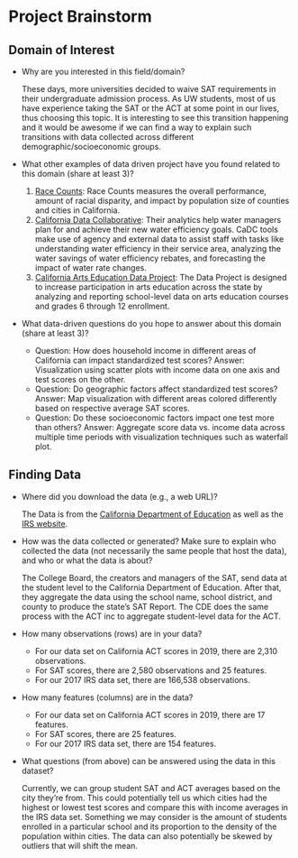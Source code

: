 # Project Brainstorm

## Domain of  Interest
* Why are you interested in this field/domain?

  These days, more universities decided to waive SAT requirements in their undergraduate admission process. As UW students, most of us have experience taking the SAT or the ACT at some point in our lives, thus choosing this topic. It is interesting to see this transition happening and it would be awesome if we can find a way to explain such transitions with data collected across different demographic/socioeconomic groups.

* What other examples of data driven project have you found related to this domain (share at least 3)?

  1. [Race Counts](https://www.racecounts.org/): Race Counts measures the overall performance, amount of racial disparity, and impact by population size of counties and cities in California.
  2. [California Data Collaborative](http://californiadatacollaborative.org/
    ): Their analytics help water managers plan for and achieve their new water efficiency goals. CaDC tools make use of agency and external data to assist staff with tasks like understanding water efficiency in their service area, analyzing the water savings of water efficiency rebates, and forecasting the impact of water rate changes.
  3. [California Arts Education Data Project](https://www.lacountyartsedcollective.org/models-resources/resources/california-arts-education-data-project): The Data  Project is designed to increase participation in arts education across the state by analyzing and reporting school-level data on arts education courses and grades 6 through 12 enrollment.

* What data-driven questions do you hope to answer about this domain (share at least 3)?

  * Question: How does household income in different areas of California can impact standardized test scores?
  Answer: Visualization using scatter plots with income data on one axis and test scores on the other.
  * Question: Do geographic factors affect standardized test scores?
  Answer: Map visualization with different areas colored differently based on respective average SAT scores.
  * Question: Do these socioeconomic factors impact one test more than others?
  Answer: Aggregate score data vs. income data across multiple time periods with visualization techniques such as waterfall plot.



## Finding Data
* Where did you download the data (e.g., a web URL)?

  The Data is from the [California Department of Education](https://www.cde.ca.gov/ds/sp/ai/) as well as the [IRS website](https://www.irs.gov/statistics/soi-tax-stats-individual-income-tax-statistics-2017-zip-code-data-soi).

* How was the data collected or generated? Make sure to explain who collected the data (not necessarily the same people that host the data), and who or what the data is about?

  The College Board, the creators and managers of the SAT, send data at the student level to the California Department of Education. After that, they aggregate the data using the school name, school district, and county to produce the state’s SAT Report. The CDE does the same process with the ACT inc to aggregate student-level data for the ACT.

* How many observations (rows) are in your data?

  * For our data set on California ACT scores in 2019, there are 2,310 observations.
  * For SAT scores, there are 2,580 observations and 25 features.  
  * For our 2017 IRS data set, there are 166,538 observations.

* How many features (columns) are in the data?

  * For our data set on California ACT scores in 2019, there are 17 features.
  * For SAT scores, there are 25 features.  
  * For our 2017 IRS data set, there are 154 features.

* What questions (from above) can be answered using the data in this dataset?

  Currently, we can group student  SAT and ACT averages based on the city they’re from. This could potentially tell us which cities had the highest or lowest test scores and compare this with income averages in the IRS data set. Something we may consider is the amount of students enrolled in a particular school and its proportion to the  density of the population within cities. The data can also potentially be skewed by outliers that will shift the mean.
